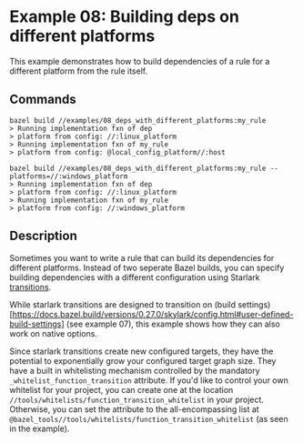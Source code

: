 # Example 08: Building deps on different platforms
This example demonstrates how to build dependencies of a rule for a 
different platform from the rule itself. 

## Commands
```
bazel build //examples/08_deps_with_different_platforms:my_rule
> Running implementation fxn of dep
> platform from config: //:linux_platform
> Running implementation fxn of my_rule
> platform from config: @local_config_platform//:host

bazel build //examples/08_deps_with_different_platforms:my_rule --platforms=//:windows_platform
> Running implementation fxn of dep
> platform from config: //:linux_platform
> Running implementation fxn of my_rule
> platform from config: //:windows_platform

```

## Description
Sometimes you want to write a rule that can build its
dependencies for different platforms. Instead of two 
seperate Bazel builds, you can specify building 
dependencies with a different configuration using 
Starlark [transitions](https://docs.bazel.build/versions/0.27.0/skylark/config.html#user-defined-transitions).

While starlark transitions are designed to transition on (build 
settings)[https://docs.bazel.build/versions/0.27.0/skylark/config.html#user-defined-build-settings] 
(see example 07), this example shows how they can also work on native options.

Since starlark transitions create new configured targets, they have the
potential to exponentially grow your configured target graph size. They have
a built in whitelisting mechanism controlled by the mandatory `_whitelist_function_transition`
attribute. If you'd like to control your own whitelist for your project, you can create one
at the location `//tools/whitelists/function_transition_whitelist` in your project. Otherwise,
you can set the attribute to the all-encompassing list at `@bazel_tools//tools/whitelists/function_transition_whitelist` (as seen in the example).